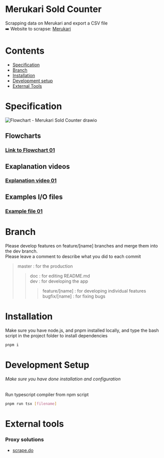 # Merukari Sold Counter

Scrapping data on Merukari and export a CSV file<br>
➡️ Website to scrapse: [Merukari](https://jp.mercari.com)

# Contents

- [Specification](#Specification)
- [Branch](#branch)
- [Installation](#installation)
- [Development setup](#development-setup)
- [External Tools](#external-tools)

# Specification

![Flowchart - Merukari Sold Counter drawio](https://github.com/user-attachments/assets/c2317e97-3df0-4ffa-8e49-96c4f4f56616)

## Flowcharts

### [Link to Flowchart 01](https://drive.google.com/file/d/1FayxFEV8n2rgoDbVdAEyvnnNboL9gJxZ/view?usp=sharing)<br>

## Exaplanation videos

### [Explanation video 01](https://youtu.be/gaO7pJhSgYM) <br>

## Examples I/O files

### [Example file 01](https://docs.google.com/spreadsheets/d/1SaieguLxp8nrFzjSr-qKWCcD1woiba4h2VKBL_SipwY/edit?usp=sharing)<br>

# Branch

Please develop features on feature/[name] branches and merge them into the dev branch. <br>
Please leave a comment to describe what you did to each commit

> master : for the production
>
> > doc : for editing README.md <br>
> > dev : for developing the app <br>
> >
> > > feature/[name] : for developing individual features <br>
> > > bugfix/[name] : for fixing bugs

# Installation

Make sure you have node.js, and pnpm installed locally, and type the bash script in the project folder to install dependencies

```bash
pnpm i
```

# Development Setup

###### Make sure you have done installation and configuration

Run typescript compiler from npm script

```bash
pnpm run tsx [filename]
```

# External tools

### Proxy solutions

- [scrape.do](https://scrape.do/)

